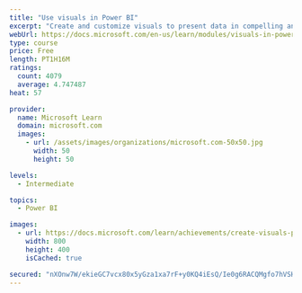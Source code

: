 ```yaml
---
title: "Use visuals in Power BI"
excerpt: "Create and customize visuals to present data in compelling and insightful ways."
webUrl: https://docs.microsoft.com/en-us/learn/modules/visuals-in-power-bi/
type: course
price: Free
length: PT1H16M
ratings:
  count: 4079
  average: 4.747487
heat: 57

provider:
  name: Microsoft Learn
  domain: microsoft.com
  images:
    - url: /assets/images/organizations/microsoft.com-50x50.jpg
      width: 50
      height: 50

levels:
  - Intermediate

topics:
  - Power BI

images:
  - url: https://docs.microsoft.com/learn/achievements/create-visuals-power-bi-desktop-social.png
    width: 800
    height: 400
    isCached: true

secured: "nXOnw7W/ekieGC7vcx80x5yGza1xa7rF+y0KQ4iEsQ/Ie0g6RACQMgfo7hVSH2NRQwSpxFiQrFJhCyUJCaGKSEa6w7mVk/v9vpMXxswCJOoSgcxTFimL99QwJKXnbNqU9st20I5v/6pIaUkfWuLf46P8t+eYJP6uwgycCmDNYPxfujDFcE3g4dy9b9lw9qgGwxBop5+IUoQ+8P+68jaw+mZ+Av6Svtu7VItNvrCN3Er8AN5rNd3qLgWO9yKYpRf2Qj9IZnPIeZfJuvWMyFkSp7+DdzdEaolxYkAQ5hZHCQ+WYOFPEiONoe/kuL8oWcLtrbQu4dR4eEfeN0ze4RSwuHsMc+N8TneNYKNNb4H8jTpMUPk9EhIubjU6jzV86Skd6bGE0AtPvXZ9sS23MS4ah//ObDKgNYMJauhjgHMYLz8=;HGcG/yT0QSpuaU1JltyQZQ=="
---
```


